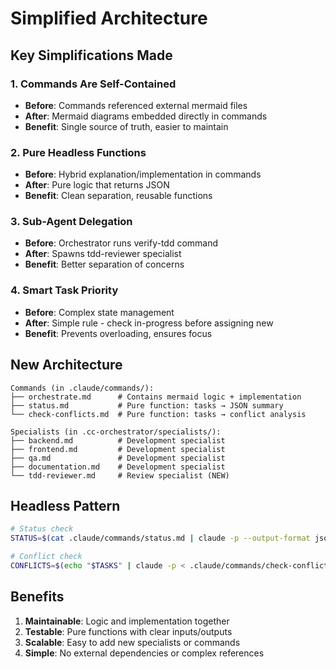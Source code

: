 # Simplified Architecture

## Key Simplifications Made

### 1. Commands Are Self-Contained
- **Before**: Commands referenced external mermaid files
- **After**: Mermaid diagrams embedded directly in commands
- **Benefit**: Single source of truth, easier to maintain

### 2. Pure Headless Functions
- **Before**: Hybrid explanation/implementation in commands
- **After**: Pure logic that returns JSON
- **Benefit**: Clean separation, reusable functions

### 3. Sub-Agent Delegation
- **Before**: Orchestrator runs verify-tdd command
- **After**: Spawns tdd-reviewer specialist
- **Benefit**: Better separation of concerns

### 4. Smart Task Priority
- **Before**: Complex state management
- **After**: Simple rule - check in-progress before assigning new
- **Benefit**: Prevents overloading, ensures focus

## New Architecture

```
Commands (in .claude/commands/):
├── orchestrate.md      # Contains mermaid logic + implementation
├── status.md           # Pure function: tasks → JSON summary  
└── check-conflicts.md  # Pure function: tasks → conflict analysis

Specialists (in .cc-orchestrator/specialists/):
├── backend.md          # Development specialist
├── frontend.md         # Development specialist
├── qa.md               # Development specialist
├── documentation.md    # Development specialist
└── tdd-reviewer.md     # Review specialist (NEW)
```

## Headless Pattern

```bash
# Status check
STATUS=$(cat .claude/commands/status.md | claude -p --output-format json)

# Conflict check  
CONFLICTS=$(echo "$TASKS" | claude -p < .claude/commands/check-conflicts.md)
```

## Benefits

1. **Maintainable**: Logic and implementation together
2. **Testable**: Pure functions with clear inputs/outputs
3. **Scalable**: Easy to add new specialists or commands
4. **Simple**: No external dependencies or complex references